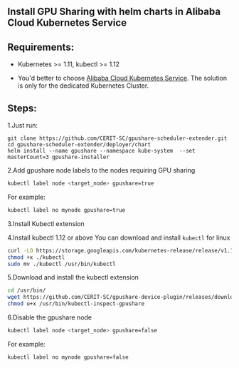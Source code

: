 ## Install GPU Sharing with helm charts in Alibaba Cloud Kubernetes Service

## Requirements:

* Kubernetes >= 1.11, kubectl >= 1.12

* You'd better to choose [Alibaba Cloud Kubernetes Service](https://www.alibabacloud.com/product/kubernetes). The solution is only for the dedicated Kubernetes Cluster.

## Steps:

1.Just run:

```
git clone https://github.com/CERIT-SC/gpushare-scheduler-extender.git
cd gpushare-scheduler-extender/deployer/chart
helm install --name gpushare --namespace kube-system  --set masterCount=3 gpushare-installer
```


2.Add gpushare node labels to the nodes requiring GPU sharing

```bash
kubectl label node <target_node> gpushare=true
```

For example:

```bash
kubectl label no mynode gpushare=true
```

3.Install Kubectl extension

4.Install kubectl 1.12 or above
You can download and install `kubectl` for linux

```bash
curl -LO https://storage.googleapis.com/kubernetes-release/release/v1.12.1/bin/linux/amd64/kubectl
chmod +x ./kubectl
sudo mv ./kubectl /usr/bin/kubectl
```

5.Download and install the kubectl extension

```bash
cd /usr/bin/
wget https://github.com/CERIT-SC/gpushare-device-plugin/releases/download/v0.3.0/kubectl-inspect-gpushare
chmod u+x /usr/bin/kubectl-inspect-gpushare
```

6.Disable the gpushare node 

```bash
kubectl label node <target_node> gpushare=false
```

For example:

```bash
kubectl label no mynode gpushare=false
```
